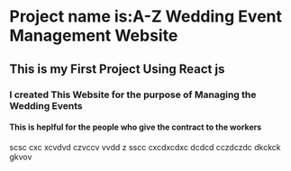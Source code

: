  <h1>Project name is:A-Z Wedding Event Management Website</h1>
<h2>This is my First Project Using React js</h1>
<h3> I created This Website for the purpose of Managing the Wedding Events</h2>
<h4>This is heplful for the people who give the contract to the workers</h4>
scsc
cxc
xcvdvd
czvccv
vvdd
z
sscc
cxcdxcdxc
dcdcd
cczdczdc
dkckck
gkvov
